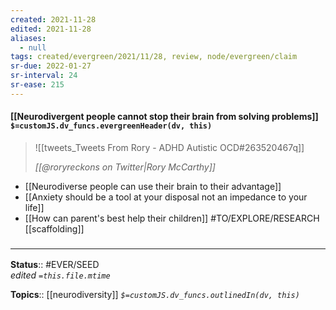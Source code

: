 ```yaml
---
created: 2021-11-28 
edited: 2021-11-28
aliases:
  - null
tags: created/evergreen/2021/11/28, review, node/evergreen/claim
sr-due: 2022-01-27
sr-interval: 24
sr-ease: 215
---
```


#### [[Neurodivergent people cannot stop their brain from solving problems]] `$=customJS.dv_funcs.evergreenHeader(dv, this)`

> ![[tweets_Tweets From Rory - ADHD Autistic OCD#263520467q]]
>
> <cite>[[@roryreckons on Twitter|Rory McCarthy]]</cite>


- [[Neurodiverse people can use their brain to their advantage]]
- [[Anxiety should be a tool at your disposal not an impedance to your life]]
- [[How can parent's best help their children]] #TO/EXPLORE/RESEARCH [[scaffolding]]

### <hr class="footnote"/>

**Status**:: #EVER/SEED  
*edited `=this.file.mtime`*

**Topics**:: [[neurodiversity]]
*`$=customJS.dv_funcs.outlinedIn(dv, this)`*
